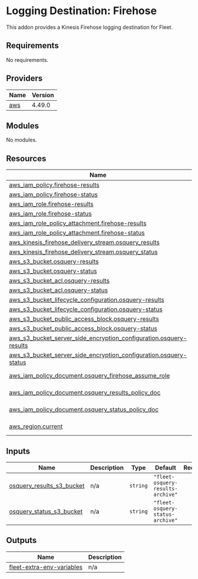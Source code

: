 # Logging Destination: Firehose
This addon provides a Kinesis Firehose logging destination for Fleet.

## Requirements

No requirements.

## Providers

| Name | Version |
|------|---------|
| <a name="provider_aws"></a> [aws](#provider\_aws) | 4.49.0 |

## Modules

No modules.

## Resources

| Name | Type |
|------|------|
| [aws_iam_policy.firehose-results](https://registry.terraform.io/providers/hashicorp/aws/latest/docs/resources/iam_policy) | resource |
| [aws_iam_policy.firehose-status](https://registry.terraform.io/providers/hashicorp/aws/latest/docs/resources/iam_policy) | resource |
| [aws_iam_role.firehose-results](https://registry.terraform.io/providers/hashicorp/aws/latest/docs/resources/iam_role) | resource |
| [aws_iam_role.firehose-status](https://registry.terraform.io/providers/hashicorp/aws/latest/docs/resources/iam_role) | resource |
| [aws_iam_role_policy_attachment.firehose-results](https://registry.terraform.io/providers/hashicorp/aws/latest/docs/resources/iam_role_policy_attachment) | resource |
| [aws_iam_role_policy_attachment.firehose-status](https://registry.terraform.io/providers/hashicorp/aws/latest/docs/resources/iam_role_policy_attachment) | resource |
| [aws_kinesis_firehose_delivery_stream.osquery_results](https://registry.terraform.io/providers/hashicorp/aws/latest/docs/resources/kinesis_firehose_delivery_stream) | resource |
| [aws_kinesis_firehose_delivery_stream.osquery_status](https://registry.terraform.io/providers/hashicorp/aws/latest/docs/resources/kinesis_firehose_delivery_stream) | resource |
| [aws_s3_bucket.osquery-results](https://registry.terraform.io/providers/hashicorp/aws/latest/docs/resources/s3_bucket) | resource |
| [aws_s3_bucket.osquery-status](https://registry.terraform.io/providers/hashicorp/aws/latest/docs/resources/s3_bucket) | resource |
| [aws_s3_bucket_acl.osquery-results](https://registry.terraform.io/providers/hashicorp/aws/latest/docs/resources/s3_bucket_acl) | resource |
| [aws_s3_bucket_acl.osquery-status](https://registry.terraform.io/providers/hashicorp/aws/latest/docs/resources/s3_bucket_acl) | resource |
| [aws_s3_bucket_lifecycle_configuration.osquery-results](https://registry.terraform.io/providers/hashicorp/aws/latest/docs/resources/s3_bucket_lifecycle_configuration) | resource |
| [aws_s3_bucket_lifecycle_configuration.osquery-status](https://registry.terraform.io/providers/hashicorp/aws/latest/docs/resources/s3_bucket_lifecycle_configuration) | resource |
| [aws_s3_bucket_public_access_block.osquery-results](https://registry.terraform.io/providers/hashicorp/aws/latest/docs/resources/s3_bucket_public_access_block) | resource |
| [aws_s3_bucket_public_access_block.osquery-status](https://registry.terraform.io/providers/hashicorp/aws/latest/docs/resources/s3_bucket_public_access_block) | resource |
| [aws_s3_bucket_server_side_encryption_configuration.osquery-results](https://registry.terraform.io/providers/hashicorp/aws/latest/docs/resources/s3_bucket_server_side_encryption_configuration) | resource |
| [aws_s3_bucket_server_side_encryption_configuration.osquery-status](https://registry.terraform.io/providers/hashicorp/aws/latest/docs/resources/s3_bucket_server_side_encryption_configuration) | resource |
| [aws_iam_policy_document.osquery_firehose_assume_role](https://registry.terraform.io/providers/hashicorp/aws/latest/docs/data-sources/iam_policy_document) | data source |
| [aws_iam_policy_document.osquery_results_policy_doc](https://registry.terraform.io/providers/hashicorp/aws/latest/docs/data-sources/iam_policy_document) | data source |
| [aws_iam_policy_document.osquery_status_policy_doc](https://registry.terraform.io/providers/hashicorp/aws/latest/docs/data-sources/iam_policy_document) | data source |
| [aws_region.current](https://registry.terraform.io/providers/hashicorp/aws/latest/docs/data-sources/region) | data source |

## Inputs

| Name | Description | Type | Default | Required |
|------|-------------|------|---------|:--------:|
| <a name="input_osquery_results_s3_bucket"></a> [osquery\_results\_s3\_bucket](#input\_osquery\_results\_s3\_bucket) | n/a | `string` | `"fleet-osquery-results-archive"` | no |
| <a name="input_osquery_status_s3_bucket"></a> [osquery\_status\_s3\_bucket](#input\_osquery\_status\_s3\_bucket) | n/a | `string` | `"fleet-osquery-status-archive"` | no |

## Outputs

| Name | Description |
|------|-------------|
| <a name="output_fleet-extra-env-variables"></a> [fleet-extra-env-variables](#output\_fleet-extra-env-variables) | n/a |
